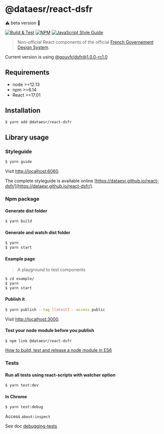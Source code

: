 # @dataesr/react-dsfr

:warning: beta version :hammer:


[![Build & Test](https://github.com/dataesr/react-dsfr/actions/workflows/check.yml/badge.svg?branch=master)](https://github.com/dataesr/react-dsfr/actions/workflows/check.yml) [![NPM](https://img.shields.io/npm/v/@dataesr/react-dsfr.svg)](https://www.npmjs.com/package/@dataesr/react-dsfr) [![JavaScript Style Guide](https://img.shields.io/badge/code_style-standard-brightgreen.svg)](https://standardjs.com)

> Non-official React components of the official [French Governement Design System](https://gouvfr.atlassian.net/wiki/spaces/DB/overview?homepageId=145359476).

Current version is using [@gouvfr/dsfr@1.0.0-rc1.0](https://www.npmjs.com/package/@gouvfr/dsfr)

## Requirements

* node >=12.13
* npm >=6.14
* React >=17.01

## Installation

```bash
$ yarn add @dataesr/react-dsfr
```

## Library usage

### Styleguide

```bash
$ yarn guide
```
Visit [http://localhost:6060](http://localhost:6060).

The complete styleguide is available online [https://dataesr.github.io/react-dsfr/](https://dataesr.github.io/react-dsfr/).

### Npm package

#### Generate dist folder

```bash
$ yarn build
```

#### Generate and watch dist folder
```bash
$ yarn 
$ yarn start
```

#### Example page

> A playground to test components

```bash
$ cd example/
$ yarn 
$ yarn start
```

#### Publish it
```bash
$ yarn publish --tag [latest] --access public
```

Visit [http://localhost:3000](http://localhost:3000).

#### Test your node module before you publish 

```
$ npm link @dataesr/react-dsfr
```

[How to build, test and release a node module in ES6 ](https://dev.to/whitep4nth3r/how-to-build-test-and-release-a-node-module-in-es6-296b)

### Tests

#### Run all tests using react-scripts with watcher option

```bash
$ yarn test:dev
```

#### In Chrome

```bash
$ yarn test:debug
```

Access `about:inspect`

See doc [debugging-tests](https://create-react-app.dev/docs/debugging-tests/)
